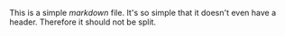 This is a simple *markdown* file.
It's so simple that it doesn't even have a header.
Therefore it should not be split.